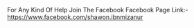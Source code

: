 For Any Kind Of Help Join The Facebook 
Facebook Page Link:- https://www.facebook.com/shawon.ibnmizanur
